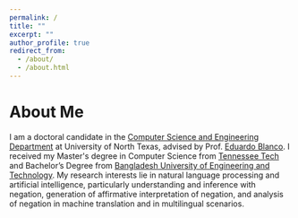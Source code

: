 ```yaml
---
permalink: /
title: ""
excerpt: ""
author_profile: true
redirect_from: 
  - /about/
  - /about.html
---
```


# About Me
I am a doctoral candidate in the [Computer Science and Engineering Department](https://computerscience.engineering.unt.edu/) at University of North Texas, advised by Prof. [Eduardo Blanco](http://www.cse.unt.edu/~blanco/). I received my Master's degree in Computer Science from [Tennessee Tech](https://www.tntech.edu/) and Bachelor’s Degree from [Bangladesh University of Engineering and Technology](https://www.buet.ac.bd/). My research interests lie in natural language processing and artificial intelligence, particularly understanding and inference with negation, generation of affirmative interpretation of negation, and analysis of negation in machine translation and in multilingual scenarios. 



